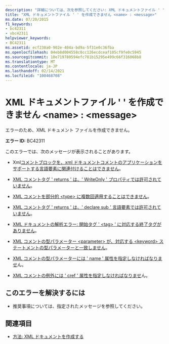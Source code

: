 ```yaml
---
description: "詳細については、次を参照してください: XML ドキュメントファイル ' ' を作成できません <name> : <message>"
title: "XML ドキュメントファイル ' ' を作成できません <name> : <message>"
ms.date: 07/20/2015
f1_keywords:
- bc42311
- vbc42311
helpviewer_keywords:
- BC42311
ms.assetid: ecf238a0-902e-404a-bd9a-5f31e0c36fba
ms.openlocfilehash: 04eb8d004558c0cc126ecdceaf105cf9fe0c5945
ms.sourcegitcommit: 10e719780594efc781b15295e499c66f316068b8
ms.translationtype: MT
ms.contentlocale: ja-JP
ms.lasthandoff: 02/14/2021
ms.locfileid: "100468708"
---
```

# <a name="unable-to-create-xml-documentation-file-name-message"></a>XML ドキュメントファイル ' ' を作成できません \<name> : \<message>

エラーのため、XML ドキュメント ファイルを作成できません。  
  
 **エラー ID:** BC42311  
  
 このエラーでは、次のメッセージが表示されることがあります。  
  
- Xml[コメントブロックを、xml ドキュメントコメントのアプリケーションをサポートする言語要素に関連付けることはできません](bc42312.md)。  
  
- [XML コメントタグ ' returns ' は、' WriteOnly ' プロパティでは許可されていません](bc42313.md)。  
  
- [XML コメントを部分的 \<type> に複数回適用することはできません](bc42314.md)。  
  
- [XML コメントタグ ' returns ' は、' declare sub ' 言語要素では許可されていません](bc42315.md)。  
  
- [XML ドキュメントの解析エラー: 開始タグ ' \<tag> ' に対応する終了タグがありません](bc42316.md)。  
  
- [XML コメントの型パラメーター \<parameter> が、対応する \<keyword> ステートメントの型パラメーターと一致しません](bc42317.md)。  
  
- [XML コメントの型パラメーターには ' name ' 属性を指定しなければなりませ](bc42318.md)ん。  
  
- [XML コメントの例外には ' cref ' 属性を指定しなければなりませ](../language-reference/error-messages/xml-comment-exception-must-have-a-cref-attribute.md)ん。  
  
## <a name="to-correct-this-error"></a>このエラーを解決するには  
  
- 推奨事項については、指定されたメッセージを参照してください。  
  
## <a name="see-also"></a>関連項目

- [方法: XML ドキュメントを作成する](../programming-guide/program-structure/how-to-create-xml-documentation.md)
